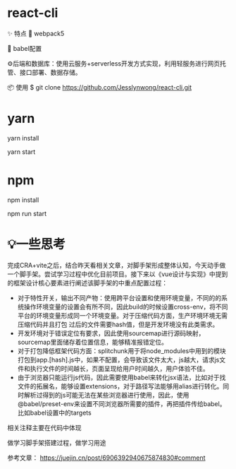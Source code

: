 # react-cli

✨ 特点
💎 webpack5

🚀 babel配置

⚙️后端和数据库：使用云服务+serverless开发方式实现，利用轻服务进行网页托管、接口部署、数据存储。

📦 使用
$ git clone https://github.com/Jesslynwong/react-cli.git

# yarn 
yarn install

yarn start

# npm 
npm install

npm run start

# 💡一些思考

完成CRA+vite之后，结合昨天看相关文章，对脚手架形成整体认知，今天动手做一个脚手架。尝试学习过程中优化目前项目。接下来以《vue设计与实现》中提到的框架设计核心要素进行阐述该脚手架的中重点配置过程：
-  对于特性开关，输出不同产物：使用跨平台设置和使用环境变量，不同的的系统操作环境变量的设置会有所不同，因此build的时候设置cross-env，将不同平台的环境变量形成同一个环境变量。对于压缩代码方面，生产环境环境无需压缩代码并且打包 过后的文件需要hash值，但是开发环境没有此类需求。
-  开发环境对于错误定位有要求，因此使用sourcemap进行源码映射，sourcemap里面储存着位置信息，能够精准报错定位。
-  对于打包降低框架代码方面：splitchunk用于将node_modules中用到的模块打包到app.[hash].js中，如果不配置，会导致该文件太大，js越大，请求js文件和执行文件的时间越长，页面呈现给用户时间越久，用户体验不佳。
-  由于浏览器只能运行js代码，因此需要使用babel来转化jsx语法，比如对于找文件的拓展名，能够设置extensions，对于路径写法能够用alias进行转化。同时解析过得到的js可能无法在某些浏览器进行使用，因此，使用@babel/preset-env来设置不同浏览器所需要的插件，再把插件传给babel。比如babel设置中的targets


相关注释主要在代码中体现

做学习脚手架搭建过程，做学习用途

参考文章： https://juejin.cn/post/6906392940675874830#comment

